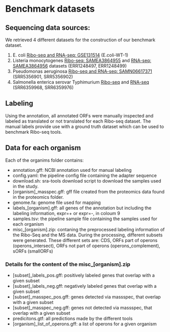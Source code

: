 # Benchmark datasets

## Sequencing data sources:
We retrieved 4 different datasets for the construction of our benchmark dataset.
1. E. coli
[Ribo-seq and RNA-seq: GSE131514](https://www.ncbi.nlm.nih.gov/geo/query/acc.cgi?acc=GSE131514) (E.coli-WT-1)
2. Listeria monocytogenes
[Ribo-seq: SAMEA3864955](https://www.ncbi.nlm.nih.gov/biosample/SAMEA3864955) and [RNA-seq: SAMEA3864956](https://www.ncbi.nlm.nih.gov/biosample/SAMEA3864956) datasets (ERR1248497, ERR1248499)
3. Pseudomonas aeruginosa 
[Ribo-seq and RNA-seq: SAMN06617371](www.ncbi.nlm.nih.gov/biosample/SAMN06617371) (SRR5356901, SRR5356902)
4. Salmonella enterica serovar Typhimurium
[Ribo-seq](https://www.ncbi.nlm.nih.gov/sra/SRX3456030[accn]) and [RNA-seq](https://www.ncbi.nlm.nih.gov/sra/SRX3456038[accn]) (SRR6359968, SRR6359976)

## Labeling
Using the annotation, all annotated ORFs were manually inspected and labeled as translated or not translated for each Ribo-seq dataset. The manual labels provide use with a ground truth dataset which can be used to benchmark Ribo-seq tools.


## Data for each organism
Each of the organims folder contains:
- annotation.gff: NCBI annotation used for manual labeling
- config.yaml: the pipeline config file containing the adapter sequence
- download.sh: sra-tools download script to download the samples used in the study.
- [organism]_masspec.gff: gff file created from the proteomics data found in the proteomics folder.
- genome.fa: genome file used for mapping
- labels_[organism].gff: all genes of the annotation but including the labeling information, expr=+ or expr=-,  in coloum 9 
- samples.tsv: the pipeline sample file containing the samples used for each organism
- misc_[organism].zip: contaning the preprocessed labeling information of the Ribo-Seq and the MS data. During the processing, different subsets were generated. 
These different sets are: CDS, ORFs part of operons (operons_intersect), ORFs not part of operons (operons_complement), sORFs (smallORFs)

### Details for the content of the misc_[organism].zip
- [subset]_labels_pos.gff: positively labeled genes that overlap with a given subset
- [subset]_labels_neg.gff: negatively labeled genes that overlap with a given subset
- [subset]_masspec_pos.gff: genes detected via massspec, that overlap with a given subset
- [subset]_masspec_neg.gff: genes not detected via massspec, that overlap with a given subset
- predicitons.gtf: all predictions made by the different tools
- [organism]_list_of_operons.gff: a list of operons for a given organism
